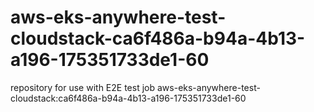 # aws-eks-anywhere-test-cloudstack-ca6f486a-b94a-4b13-a196-175351733de1-60
repository for use with E2E test job aws-eks-anywhere-test-cloudstack:ca6f486a-b94a-4b13-a196-175351733de1-60
